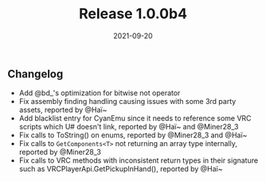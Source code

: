 ﻿---
slug: release-1.0.0b4
title: Release 1.0.0b4
date: 2021-09-20
authors: [merlin]
tags: [release beta]
---

## Changelog
- Add @bd_'s optimization for bitwise not operator
- Fix assembly finding handling causing issues with some 3rd party assets, reported by @Haï~
- Add blacklist entry for CyanEmu since it needs to reference some VRC scripts which U# doesn't link, reported by @Haï~ and @Miner28_3
- Fix calls to ToString() on enums, reported by @Miner28_3 and @Haï~
- Fix calls to `GetComponents<T>` not returning an array type internally, reported by @Miner28_3
- Fix calls to VRC methods with inconsistent return types in their signature such as VRCPlayerApi.GetPickupInHand(), reported by @Haï~ 
